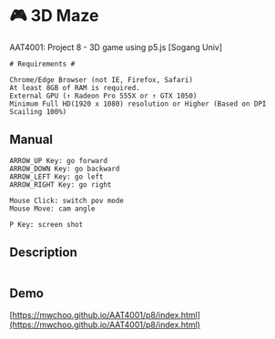 # :video_game: 3D Maze
AAT4001: Project 8 - 3D game using p5.js [Sogang Univ]

```
# Requirements #

Chrome/Edge Browser (not IE, Firefox, Safari)
At least 8GB of RAM is required.
External GPU (↑ Radeon Pro 555X or ↑ GTX 1050)
Minimum Full HD(1920 x 1080) resolution or Higher (Based on DPI Scailing 100%)
```

## Manual
```
ARROW_UP Key: go forward
ARROW_DOWN Key: go backward
ARROW_LEFT Key: go left
ARROW_RIGHT Key: go right

Mouse Click: switch pov mode
Mouse Move: cam angle

P Key: screen shot
```

## Description
```

```

## Demo
[https://mwchoo.github.io/AAT4001/p8/index.html](https://mwchoo.github.io/AAT4001/p8/index.html)
